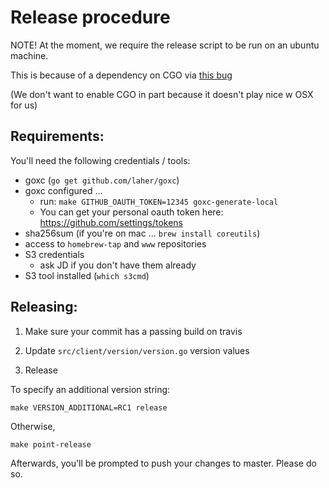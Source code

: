 # Release procedure

NOTE! At the moment, we require the release script to be run on an ubuntu machine.

This is because of a dependency on CGO via [this bug](https://github.com/opencontainers/runc/issues/841)

(We don't want to enable CGO in part because it doesn't play nice w OSX for us)

## Requirements:

You'll need the following credentials / tools:

- goxc (`go get github.com/laher/goxc`)
- goxc configured ... 
    - run: `make GITHUB_OAUTH_TOKEN=12345 goxc-generate-local`
    - You can get your personal oauth token here: https://github.com/settings/tokens
- sha256sum (if you're on mac ... `brew install coreutils`)
- access to `homebrew-tap` and `www` repositories
- S3 credentials 
  - ask JD if you don't have them already
- S3 tool installed (`which s3cmd`)

## Releasing:

1) Make sure your commit has a passing build on travis

2) Update `src/client/version/version.go` version values

3) Release

To specify an additional version string:

```shell
make VERSION_ADDITIONAL=RC1 release
```

Otherwise,

```shell
make point-release
```

Afterwards, you'll be prompted to push your changes to master. Please do so.



